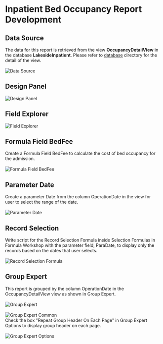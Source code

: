 # Inpatient Bed Occupancy Report Development
## Data Source
The data for this report is retrieved from the view <b>OccupancyDetailView</b> in the database <b>LakesideInpatient</b>. Please refer to <a href='../../'>database</a> directory for the detail of the view.
<br><br>
![Data Source](images/DatabaseExpert.png)
## Design Panel
![Design Panel](images/DesignPanel.png)
## Field Explorer
![Field Explorer](images/FieldExplorer.png)
## Formula Field BedFee
Create a Formula Field BedFee to calculate the cost of bed occupancy for the admission. 
<br><br>
![Formula Field BedFee](images/FormulaField_BedFee.png)
## Parameter Date
Create a parameter Date from the column OperationDate in the view for user to select the range of the date.
<br><br>
![Parameter Date](images/Parameter_ParaDate.png)
## Record Selection
Write script for the Record Selection Formula inside Selection Formulas in Formula Workshop with the parameter field, ParaDate, to display only the records based on the dates that user selects. 
<br><br>
![Record Selection Formula](images/RecordSelection.png)
## Group Expert
This report is grouped by the column OperationDate in the OccupancyDetailView view as shown in Group Expert.
<br><br>
![Group Expert](images/GroupExpert.png)<br><br>
![Group Expert Common](images/GroupExpert_Common.png)
<br>Check the box "Repeat Group Header On Each Page" in Group Expert Options to display group header on each page.
<br><br>![Group Expert Options](images/GroupExpert_Options.png)
